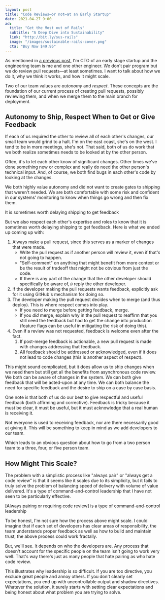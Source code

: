 ```yaml
---
layout: post
title: "Code Reviews—or not—at an Early Startup"
date: 2021-04-27 9:00
ad:
  title: "Get the Most out of Rails"
  subtitle: "A Deep Dive into Sustainability"
  link: "http://bit.ly/sus-rails"
  image: "/images/sustainable-rails-cover.png"
  cta: "Buy Now $49.95"
---
```


As mentioned in [a previous
post](https://naildrivin5.com/blog/2021/03/31/at-a-startup-write-as-little-software-as-you-can.html), I'm CTO of an early stage
startup and the engineering team is me and one other engineer. We don't pair program but we do review pull requests—at least
sometimes.  I want to talk about how we do it, why we think it works, and how it might scale.

<!-- more -->

Two of our team values are *autonomy* and *respect*.  These concepts are the foundation of our current process of creating pull
requests, possibly reviewing them, and when we merge them to the main branch for deployment.

## Autonomy to Ship, Respect When to Get or Give Feedback

If each of us required the other to review all of each other's changes, our small team would grind to a halt.  I'm on the east
coast, she's on the west. I tend to be in more meetings, she's not.  That said, both of us do work that we both realize sometimes needs to be looked at by the other person.

Often, it's to let each other know of significant changes. Other times we've done something new or complex and really do
need the other person's technical input.  And, of course, we both find bugs in each other's code by looking at the changes.

We both highly value autonomy and did not want to create gates to shipping that weren't needed.  We are both comfortable with
some risk and confident in our systems' monitoring to know when things go wrong and then fix them.

<aside class="pullquote">
It is sometimes worth delaying shipping to get feedback
</aside>

But we also respect each other's expertise and roles to know that it is sometimes worth delaying shipping to get feedback.  Here is what we ended up coming up with:

1. Always make a pull request, since this serves as a marker of changes that were made.
   * Write the pull request as if another person will review it, even if that's not going to happen.
   * "Self-comment" on anything that might benefit from more context or be the result of tradeoff that might not be obvious from just the code.
   * If there is any part of the change that the other developer should specifically be aware of, `@` reply the other developer.
1. If the developer making the pull requests wants feedback, explicitly ask for it using GitHub's mechanism for doing so.
1. The developer making the pull request decides when to merge (and thus deploy). This is where respect comes into play.
   * If you need to merge before getting feedback, merge.
   * If you *did* merge, explain why in the pull request to reaffirm that you still need the feedback but had to get the change into production (feature flags can be useful in mitigating the risk of doing this).
1. Even if a review was not requested, feedback is welcome even after the fact.
   1. If post-merge feedback is actionable, a new pull request is made with changes addressing that feedback.
   1. All feedback should be addressed or acknowledged, even if it does not lead to code changes (this is another aspect of respect).

<div data-ad></div>

This might sound complicated, but it does allow us to ship changes when we need them but still get all the benefits from
asynchronous code review.  We both can be aware of changes in the system. We can both give feedback that will be acted-upon at
any time.  We can both balance the need for specific feedback and the desire to ship on a case by case basis.

One note is that both of us do our best to give respectful and useful feedback (both affirming and corrective).  Feedback is
tricky because it must be clear, it must be useful, but it must acknowledge that a real human is receiving it.

Not everyone is used to receiving feedback, nor are there necessarily good at giving it.  This will be something to keep in mind as we add developers to our team.

Which leads to an obvious question about how to go from a two person team to a three, four, or five person team.

## How Might This Scale?

The problem with a simplistic process like "always pair" or "always get a code review" is that it seems like it scales due to
its simplicity, but it fails to truly solve the problem of balancing speed of delivery with volume of value delivered.  It's a type of command-and-control leadership that I have not seen to be particularly effective.

<aside class="pullquote">
[Always pairing or requiring code review] is a type of command-and-control leadership
</aside>

To be honest, I'm not sure how the process above might scale. I could imagine that if each set of developers has clear areas of
responsibility, the team understands proper feedback as well as how to build and maintain trust, the above process could work
fractally.

But, we'll see.  It depends on who the developers are.  Any process that doesn't account for the specific people on the team
isn't going to work very well.  That's way there's just as many people that hate pairing as who hate code review.

This illustrates why leadership is so difficult. If you are too directive, you exclude great people and annoy others.  If you
don't clearly set expectations, you end up with uncontrollable output and shadow directives.  Whatever the solution, it surely starts with setting
clear expectations and being honest about what problem you are trying to solve.




